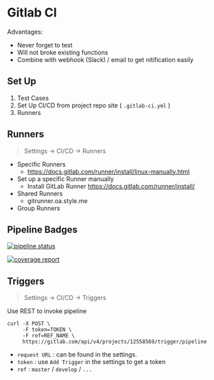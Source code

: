 # Gitlab CI

Advantages:

- Never forget to test
- Will not broke existing functions
- Combine with webhook (Slack) / email to get nitification easily

## Set Up

1. Test Cases 
2. Set Up CI/CD from project repo site ( `.gitlab-ci.yml` )
3. Runners

## Runners

> Settings -> CI/CD -> Runners

- Specific Runners
  - <https://docs.gitlab.com/runner/install/linux-manually.html>
- Set up a specific Runner manually
  - Install GitLab Runner <https://docs.gitlab.com/runner/install/>
- Shared Runners
  - gitrunner.oa.style.me
- Group Runners
  
## Pipeline Badges

[![pipeline status](https://gitlab.com/wesely.ong/acgwidgets/badges/master/pipeline.svg)](https://gitlab.com/wesely.ong/acgwidgets/commits/master)

[![coverage report](https://gitlab.com/wesely.ong/acgwidgets/badges/master/coverage.svg)](https://gitlab.com/wesely.ong/acgwidgets/commits/master)

## Triggers

> Settings -> CI/CD -> Triggers

Use REST to invoke pipeline

```curl
curl -X POST \
     -F token=TOKEN \
     -F ref=REF_NAME \
     https://gitlab.com/api/v4/projects/12558569/trigger/pipeline
```

- `request URL` : can be found in the settings.
- `token` : use `Add Trigger` in the settings to get a token
- `ref` : `master` / `develop` / `...`
